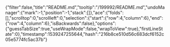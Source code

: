 {"filter":false,"title":"README.md","tooltip":"/199992/README.md","undoManager":{"mark":-1,"position":-1,"stack":[]},"ace":{"folds":[],"scrolltop":0,"scrollleft":0,"selection":{"start":{"row":4,"column":6},"end":{"row":4,"column":6},"isBackwards":false},"options":{"guessTabSize":true,"useWrapMode":false,"wrapToView":true},"firstLineState":0},"timestamp":1539247255644,"hash":"216b8ce510d56c683dcf6152c05e5774fc5ac37b"}